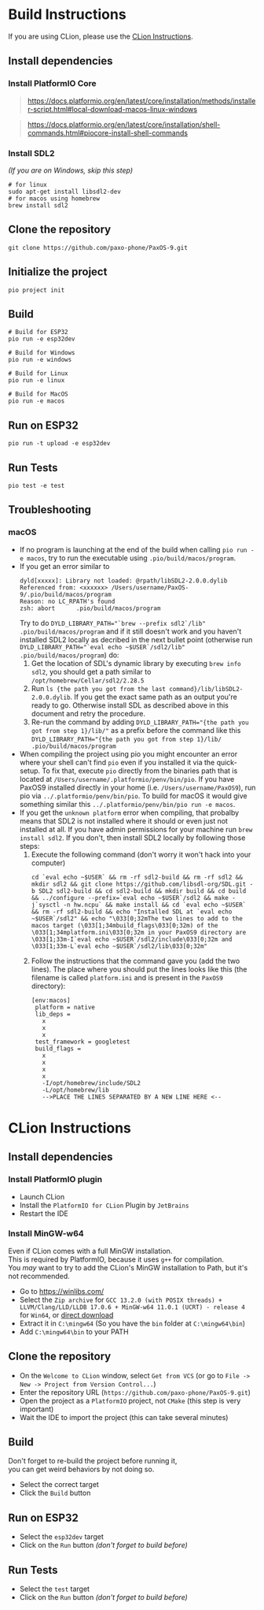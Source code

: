 # Build Instructions

If you are using CLion, please use the [CLion Instructions](#clion-instructions).

## Install dependencies

### Install PlatformIO Core

> https://docs.platformio.org/en/latest/core/installation/methods/installer-script.html#local-download-macos-linux-windows

> https://docs.platformio.org/en/latest/core/installation/shell-commands.html#piocore-install-shell-commands

### Install SDL2

_(If you are on Windows, skip this step)_


```shell
# for linux
sudo apt-get install libsdl2-dev
# for macos using homebrew
brew install sdl2
```

## Clone the repository

```shell
git clone https://github.com/paxo-phone/PaxOS-9.git
```

## Initialize the project

```shell
pio project init
```

## Build

```shell
# Build for ESP32
pio run -e esp32dev

# Build for Windows
pio run -e windows

# Build for Linux
pio run -e linux

# Build for MacOS
pio run -e macos
```

## Run on ESP32

```shell
pio run -t upload -e esp32dev
```

## Run Tests

```shell
pio test -e test
```

## Troubleshooting

### macOS
- If no program is launching at the end of the build when calling `pio run -e macos`, try to run the executable using `.pio/build/macos/program`.
- If you get an error similar to
  ```
  dyld[xxxxx]: Library not loaded: @rpath/libSDL2-2.0.0.dylib
  Referenced from: <xxxxxx> /Users/username/PaxOS-9/.pio/build/macos/program
  Reason: no LC_RPATH's found
  zsh: abort      .pio/build/macos/program
  ```
  Try to do ```DYLD_LIBRARY_PATH="`brew --prefix sdl2`/lib" .pio/build/macos/program``` and if it still doesn't work and you haven't installed SDL2 locally as decribed in the next bullet point (otherwise run ```DYLD_LIBRARY_PATH="`eval echo ~$USER`/sdl2/lib" .pio/build/macos/program```) do:
  1. Get the location of SDL's dynamic library by executing `brew info sdl2`, you should get a path similar to `/opt/homebrew/Cellar/sdl2/2.28.5`
  2. Run `ls {the path you got from the last command}/lib/libSDL2-2.0.0.dylib`. If you get the exact same path as an output you're ready to go. Otherwise install SDL as described above in this document and retry the procedure.
  3. Re-run the command by adding `DYLD_LIBRARY_PATH="{the path you got from step 1}/lib/"` as a prefix before the command like this `DYLD_LIBRARY_PATH="{the path you got from step 1}/lib/ .pio/build/macos/program`
- When compiling the project using pio you might encounter an error where your shell can't find `pio` even if you installed it via the quick-setup. To fix that, execute `pio` directly from the binaries path that is located at `/Users/username/.platformio/penv/bin/pio`. If you have PaxOS9 installed directly in your home (i.e. `/Users/username/PaxOS9`), run pio via `../.platformio/penv/bin/pio`. To build for macOS it would give something similar this `../.platformio/penv/bin/pio run -e macos`.
- If you get the `unknown platform` error when compiling, that probalby means that SDL2 is not installed where it should or even just not installed at all. If you have admin permissions for your machine run `brew install sdl2`. If you don't, then install SDL2 locally by following those steps:
  1. Execute the following command (don't worry it won't hack into your computer)
     ```
     cd `eval echo ~$USER` && rm -rf sdl2-build && rm -rf sdl2 && mkdir sdl2 && git clone https://github.com/libsdl-org/SDL.git -b SDL2 sdl2-build && cd sdl2-build && mkdir build && cd build && ../configure --prefix=`eval echo ~$USER`/sdl2 && make -j`sysctl -n hw.ncpu` && make install && cd `eval echo ~$USER` && rm -rf sdl2-build && echo "Installed SDL at `eval echo ~$USER`/sdl2" && echo "\033[0;32mThe two lines to add to the macos target (\033[1;34mbuild_flags\033[0;32m) of the \033[1;34mplatform.ini\033[0;32m in your PaxOS9 directory are \033[1;33m-I`eval echo ~$USER`/sdl2/include\033[0;32m and \033[1;33m-L`eval echo ~$USER`/sdl2/lib\033[0;32m"
     ```
  2. Follow the instructions that the command gave you (add the two lines). The place where you should put the lines looks like this (the filename is called `platform.ini` and is present in the `PaxOS9` directory):
     ```
     [env:macos]
      platform = native
      lib_deps = 
      	x
      	x
      	x
      test_framework = googletest
      build_flags = 
      	x
      	x
      	x
      	x
      	-I/opt/homebrew/include/SDL2
      	-L/opt/homebrew/lib
      	-->PLACE THE LINES SEPARATED BY A NEW LINE HERE <--
     ```

# CLion Instructions

## Install dependencies

### Install PlatformIO plugin

* Launch CLion
* Install the ``PlatformIO for CLion`` Plugin by ``JetBrains``
* Restart the IDE

### Install MinGW-w64

Even if CLion comes with a full MinGW installation.\
This is required by PlatformIO, because it uses ``g++`` for compilation.\
You _may_ want to try to add the CLion's MinGW installation to Path, but it's not recommended.

* Go to https://winlibs.com/
* Select the ``Zip archive`` for ``GCC 13.2.0 (with POSIX threads) + LLVM/Clang/LLD/LLDB 17.0.6 + MinGW-w64 11.0.1 (UCRT) - release 4`` for ``Win64``, or [direct download](https://github.com/brechtsanders/winlibs_mingw/releases/download/13.2.0posix-17.0.6-11.0.1-ucrt-r4/winlibs-x86_64-posix-seh-gcc-13.2.0-llvm-17.0.6-mingw-w64ucrt-11.0.1-r4.zip)
* Extract it in ``C:\mingw64`` (So you have the ``bin`` folder at ``C:\mingw64\bin``)
* Add ``C:\mingw64\bin`` to your PATH

## Clone the repository

* On the ``Welcome to CLion`` window, select ``Get from VCS`` (or go to ``File -> New -> Project from Version Control...``)
* Enter the repository URL (``https://github.com/paxo-phone/PaxOS-9.git``)
* Open the project as a ``PlatformIO`` project, not ``CMake`` (this step is very important)
* Wait the IDE to import the project (this can take several minutes)

## Build

Don't forget to re-build the project before running it,\
you can get weird behaviors by not doing so.

* Select the correct target
* Click the ``Build`` button

## Run on ESP32

* Select the ``esp32dev`` target
* Click on the ``Run`` button _(don't forget to build before)_

## Run Tests

* Select the ``test`` target
* Click on the ``Run`` button _(don't forget to build before)_
